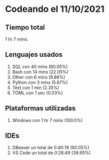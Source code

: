 # Codeando el 11/10/2021

## Tiempo total
1 hr 7 mins.

## Lenguajes usados
1. SQL con 40 mins (60.05%)
1. Bash con 14 mins (22.05%)
1. Other con 6 mins (9.86%)
1. Python con 3 mins (5.67%)
1. Text con 1 min (2.35%)
1. TOML con 1 sec (0.03%)

## Plataformas utilizadas
1. Windows con 1 hr 7 mins (100.0%)

## IDEs
1. DBeaver un total de 0:40:19 (60.05%)
1. VS Code un total de 0:26:49 (39.95%)
